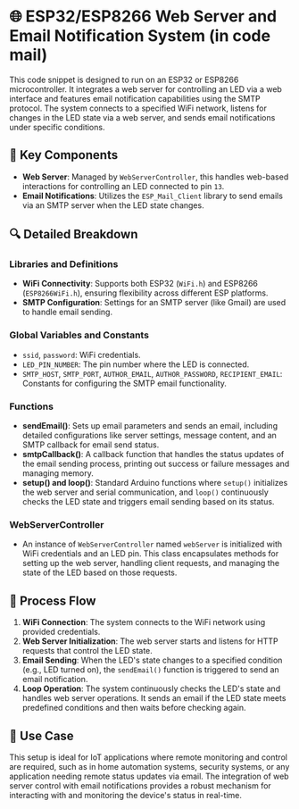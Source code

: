 # 🌐 ESP32/ESP8266 Web Server and Email Notification System (in code mail)

This code snippet is designed to run on an ESP32 or ESP8266 microcontroller. It integrates a web server for controlling an LED via a web interface and features email notification capabilities using the SMTP protocol. The system connects to a specified WiFi network, listens for changes in the LED state via a web server, and sends email notifications under specific conditions.

## 🚦 Key Components

- **Web Server**: Managed by `WebServerController`, this handles web-based interactions for controlling an LED connected to pin `13`.
- **Email Notifications**: Utilizes the `ESP_Mail_Client` library to send emails via an SMTP server when the LED state changes.

## 🔍 Detailed Breakdown

### Libraries and Definitions

- **WiFi Connectivity**: Supports both ESP32 (`WiFi.h`) and ESP8266 (`ESP8266WiFi.h`), ensuring flexibility across different ESP platforms.
- **SMTP Configuration**: Settings for an SMTP server (like Gmail) are used to handle email sending.

### Global Variables and Constants

- `ssid`, `password`: WiFi credentials.
- `LED_PIN_NUMBER`: The pin number where the LED is connected.
- `SMTP_HOST`, `SMTP_PORT`, `AUTHOR_EMAIL`, `AUTHOR_PASSWORD`, `RECIPIENT_EMAIL`: Constants for configuring the SMTP email functionality.

### Functions

- **sendEmail()**: Sets up email parameters and sends an email, including detailed configurations like server settings, message content, and an SMTP callback for email send status.
- **smtpCallback()**: A callback function that handles the status updates of the email sending process, printing out success or failure messages and managing memory.
- **setup() and loop()**: Standard Arduino functions where `setup()` initializes the web server and serial communication, and `loop()` continuously checks the LED state and triggers email sending based on its status.

### WebServerController

- An instance of `WebServerController` named `webServer` is initialized with WiFi credentials and an LED pin. This class encapsulates methods for setting up the web server, handling client requests, and managing the state of the LED based on those requests.

## 🔄 Process Flow

1. **WiFi Connection**: The system connects to the WiFi network using provided credentials.
2. **Web Server Initialization**: The web server starts and listens for HTTP requests that control the LED state.
3. **Email Sending**: When the LED's state changes to a specified condition (e.g., LED turned on), the `sendEmail()` function is triggered to send an email notification.
4. **Loop Operation**: The system continuously checks the LED's state and handles web server operations. It sends an email if the LED state meets predefined conditions and then waits before checking again.

## 🏡 Use Case

This setup is ideal for IoT applications where remote monitoring and control are required, such as in home automation systems, security systems, or any application needing remote status updates via email. The integration of web server control with email notifications provides a robust mechanism for interacting with and monitoring the device's status in real-time.
